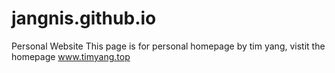 # jangnis.github.io
Personal Website
This page is for personal homepage by tim yang, vistit the homepage www.timyang.top
